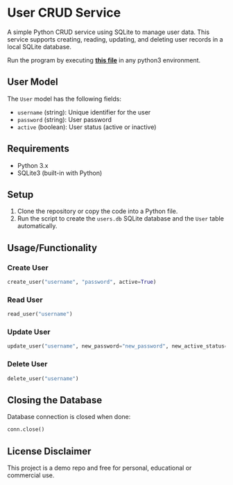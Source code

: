 # User CRUD Service

A simple Python CRUD service using SQLite to manage user data. This service supports creating, reading, updating, and deleting user records in a local SQLite database.

Run the program by executing [**this file**](/code/app.py) in any python3 environment.

## User Model

The `User` model has the following fields:
- `username` (string): Unique identifier for the user
- `password` (string): User password
- `active` (boolean): User status (active or inactive)

## Requirements

- Python 3.x
- SQLite3 (built-in with Python)

## Setup

1. Clone the repository or copy the code into a Python file.
2. Run the script to create the `users.db` SQLite database and the `User` table automatically.

## Usage/Functionality

### Create User
```python
create_user("username", "password", active=True)
```

### Read User
```python
read_user("username")
```

### Update User
```python
update_user("username", new_password="new_password", new_active_status=False)
```

### Delete User
```python
delete_user("username")
```

## Closing the Database

Database connection is closed when done:
```python
conn.close()
```

## License Disclaimer
This project is a demo repo and free for personal, educational or commercial use.
